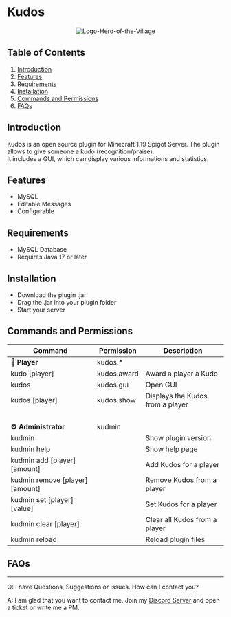 # Kudos
<p align="center">
  <img src="https://github.com/Urbance/Kudos/blob/main/logo.hereo-of-the-village.png" title="Logo-Hero-of-the-Village">
</p>

## Table of Contents
1. [Introduction](#introduction)
2. [Features](#features)
3. [Requirements](#requirements)
4. [Installation](#installation)
5. [Commands and Permissions](#commands-and-permissions)
6. [FAQs](#faqs)

## Introduction
Kudos is an open source plugin for Minecraft 1.19 Spigot Server. The plugin allows to give someone a kudo (recognition/praise).<br>
It includes a GUI, which can display various informations and statistics.

## Features
* MySQL
* Editable Messages
* Configurable

## Requirements
* MySQL Database
* Requires Java 17 or later

## Installation
* Download the plugin .jar 
* Drag the .jar into your plugin folder
* Start your server

## Commands and Permissions
| Command | Permission | Description |
| ------------- | ------------- | ------------- |
| <b>👥 Player  | kudos.* | |
| kudo [player]  | kudos.award  | Award a player a Kudo | 
| kudos  | kudos.gui  | Open GUI  |
| kudos [player]  | kudos.show  | Displays the Kudos from a player |
| ⠀| | |
| <b>⚙️ Administrator  | kudmin | |
| kudmin | | Show plugin version |
| kudmin help  | | Show help page |
| kudmin add [player] [amount] | | Add Kudos for a player |
| kudmin remove [player] [amount] | | Remove Kudos from a player|
| kudmin set [player] [value] | | Set Kudos for a player |
| kudmin clear [player] | | Clear all Kudos from a player|
| kudmin reload | | Reload plugin files |

## FAQs
***
Q: I have Questions, Suggestions or Issues. How can I contact you?

A: I am glad that you want to contact me. Join my [Discord Server](https://discord.gg/hDqPms3MbH) and open a ticket or write me a PM. 
